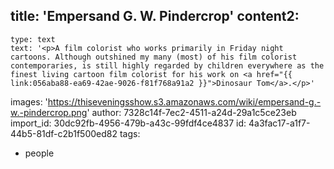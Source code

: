 title: 'Empersand G. W. Pindercrop'
content2:
  -
    type: text
    text: '<p>A film colorist who works primarily in Friday night cartoons. Although outshined my many (most) of his film colorist contemporaries, is still highly regarded by children everywhere as the finest living cartoon film colorist for his work on <a href="{{ link:056aba88-ea69-42ae-9026-f81f768a91a2 }}">Dinosaur Tom</a>.</p>'
images: 'https://thiseveningsshow.s3.amazonaws.com/wiki/empersand-g.-w.-pindercrop.png'
author: 7328c14f-7ec2-4511-a24d-29a1c5ce23eb
import_id: 30dc92fb-4956-479b-a43c-99fdf4ce4837
id: 4a3fac17-a1f7-44b5-81df-c2b1f500ed82
tags:
  - people
